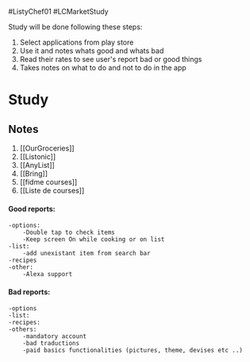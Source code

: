 #ListyChef01 
#LCMarketStudy

Study will be done following these steps:

1. Select applications from play store
2. Use it and notes whats good and whats bad
3. Read their rates to see user's report bad or good things
4. Takes notes on what to do and not to do in the app

# Study

## Notes

1. [[OurGroceries]]
2. [[Listonic]]
3. [[AnyList]]
4. [[Bring]]
5. [[fidme courses]]
6. [[Liste de courses]]

#### Good reports:
	-options:
		-Double tap to check items
		-Keep screen On while cooking or on list
	-list:
		-add unexistant item from search bar
	-recipes
	-other:
		-Alexa support

#### Bad reports:
	-options
	-list:
	-recipes:
	-others:
		-mandatory account
		-bad traductions
		-paid basics functionalities (pictures, theme, devises etc ..)
	
